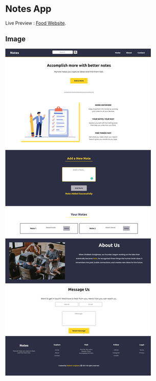 # Notes App

Live Preview : [Food Website](https://onlinenote.netlify.app/).

## Image
![Home Page](https://raw.githubusercontent.com/ShaileshGodghase/Notes-App/main/onlinenote.netlify.app_%20(1).png?token=GHSAT0AAAAAABRAVRZWVIDNUOQ4ZFVIFSBGYRUJPRA)
